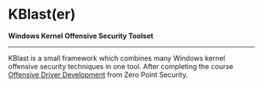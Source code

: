# KBlast\(er\)
**Windows Kernel Offensive Security Toolset**

-----------------------------------------------------------------------------------------------------------------------------------------------------------------
KBlast is a small framework which combines many Windows kernel offensive security techniques in one tool. After completing the course [Offensive Driver Development](https://training.zeropointsecurity.co.uk/courses/offensive-driver-development) from Zero Point Security.
